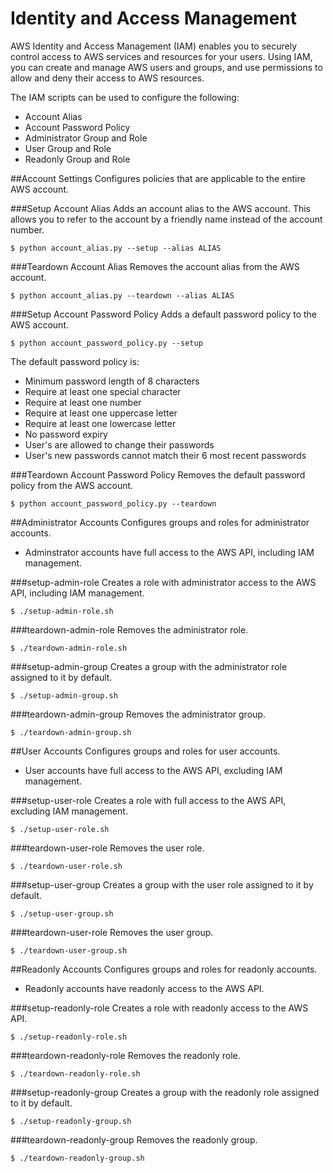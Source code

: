 Identity and Access Management
===
AWS Identity and Access Management (IAM) enables you to securely control access to AWS services and resources for your users. Using IAM, you can create and manage AWS users and groups, and use permissions to allow and deny their access to AWS resources.

The IAM scripts can be used to configure the following:
* Account Alias
* Account Password Policy
* Administrator Group and Role
* User Group and Role
* Readonly Group and Role

##Account Settings
Configures policies that are applicable to the entire AWS account.

###Setup Account Alias
Adds an account alias to the AWS account.  This allows you to refer to the account by a friendly name instead of the account number.

    $ python account_alias.py --setup --alias ALIAS
    
###Teardown Account Alias
Removes the account alias from the AWS account.

    $ python account_alias.py --teardown --alias ALIAS

###Setup Account Password Policy
Adds a default password policy to the AWS account.

    $ python account_password_policy.py --setup

The default password policy is:

* Minimum password length of 8 characters
* Require at least one special character
* Require at least one number
* Require at least one uppercase letter
* Require at least one lowercase letter
* No password expiry
* User's are allowed to change their passwords
* User's new passwords cannot match their 6 most recent passwords

###Teardown Account Password Policy
Removes the default password policy from the AWS account.

    $ python account_password_policy.py --teardown

##Administrator Accounts
Configures groups and roles for administrator accounts. 

* Adminstrator accounts have full access to the AWS API, including IAM management.

###setup-admin-role
Creates a role with administrator access to the AWS API, including IAM management.

	$ ./setup-admin-role.sh

###teardown-admin-role
Removes the administrator role.

	$ ./teardown-admin-role.sh

###setup-admin-group
Creates a group with the administrator role assigned to it by default.

	$ ./setup-admin-group.sh

###teardown-admin-group
Removes the administrator group.

	$ ./teardown-admin-group.sh

##User Accounts
Configures groups and roles for user accounts.  

* User accounts have full access to the AWS API, excluding IAM management.

###setup-user-role
Creates a role with full access to the AWS API, excluding IAM management.

	$ ./setup-user-role.sh

###teardown-user-role
Removes the user role.

	$ ./teardown-user-role.sh

###setup-user-group
Creates a group with the user role assigned to it by default.

	$ ./setup-user-group.sh

###teardown-user-role
Removes the user group.

	$ ./teardown-user-group.sh

##Readonly Accounts
Configures groups and roles for readonly accounts.

* Readonly accounts have readonly access to the AWS API.

###setup-readonly-role
Creates a role with readonly access to the AWS API.

	$ ./setup-readonly-role.sh

###teardown-readonly-role
Removes the readonly role.

	$ ./teardown-readonly-role.sh

###setup-readonly-group
Creates a group with the readonly role assigned to it by default.

	$ ./setup-readonly-group.sh

###teardown-readonly-group
Removes the readonly group.

	$ ./teardown-readonly-group.sh
